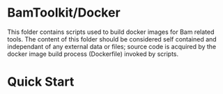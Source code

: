 # BamToolkit/Docker

This folder contains scripts used to build docker images for Bam related tools.  The content of this folder should be considered self contained and independant of any external data or files; source code is acquired by the docker
image build process (Dockerfile) invoked by scripts.

# Quick Start
